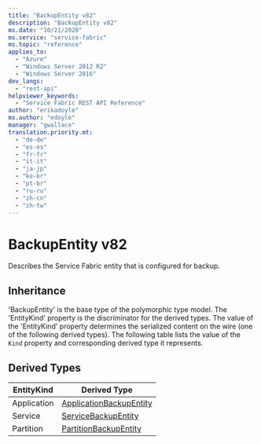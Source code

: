 ```yaml
---
title: "BackupEntity v82"
description: "BackupEntity v82"
ms.date: "10/21/2020"
ms.service: "service-fabric"
ms.topic: "reference"
applies_to: 
  - "Azure"
  - "Windows Server 2012 R2"
  - "Windows Server 2016"
dev_langs: 
  - "rest-api"
helpviewer_keywords: 
  - "Service Fabric REST API Reference"
author: "erikadoyle"
ms.author: "edoyle"
manager: "gwallace"
translation.priority.mt: 
  - "de-de"
  - "es-es"
  - "fr-fr"
  - "it-it"
  - "ja-jp"
  - "ko-kr"
  - "pt-br"
  - "ru-ru"
  - "zh-cn"
  - "zh-tw"
---
```

# BackupEntity v82

Describes the Service Fabric entity that is configured for backup.
## Inheritance

'BackupEntity' is the base type of the polymorphic type model. The 'EntityKind' property is the discriminator for the derived types. 
The value of the 'EntityKind' property determines the serialized content on the wire (one of the following derived types). 
The following table lists the value of the `Kind` property and corresponding derived type it represents.
## Derived Types

| EntityKind | Derived Type |
| --- | --- | 
| Application | [ApplicationBackupEntity](sfclient-v82-model-applicationbackupentity.md) |
| Service | [ServiceBackupEntity](sfclient-v82-model-servicebackupentity.md) |
| Partition | [PartitionBackupEntity](sfclient-v82-model-partitionbackupentity.md) |


